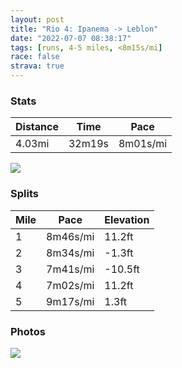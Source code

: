 ```yaml
---
layout: post
title: "Rio 4: Ipanema -> Leblon"
date: "2022-07-07 08:38:17"
tags: [runs, 4-5 miles, <8m15s/mi]
race: false
strava: true
---
```


### Stats

| Distance | Time | Pace |
|----------|------|------|
|4.03mi|32m19s|8m01s/mi|

<img src='https://maps.googleapis.com/maps/api/staticmap?maptype=roadmap&path=enc:xshkCbctfGEHCZ?z@CrACjFG`B?t@IdAB|AIn@A|AI~B@n@I~A@j@GjCBj@Q`CAjBIrA?nBIjGBnAA`@Kj@BVMlA?lCCj@EZA`AEn@?j@I~BAdCErB?dBBNC^RbCNlDLbBFbBLvABt@NlCR`CBjANtCNrDHf@NnAFnBTbBDp@H\d@hFRlAFhARvAdA|D^lAP\l@rBDFF?DIKEQWYm@q@uBS_@Y_Am@iBI_@Kc@Ee@Mk@Gk@Mk@ImAWcBAg@Gk@W{A?k@Ik@Aa@U}AIsAGcDIg@Ee@Cy@KuAG{AAu@UqCGuCOsAGsAI_BG}CMsACgCIo@Hs@H}BCwA@}AN}@Am@BwAEk@By@Dk@?qANeENmBJ}CEu@F]DyBAwAFg@BqALgAAUFeAJoDAGEk@D}@Fc@BqDBg@IcAHgCFi@?WHq@BsCDm@Fc@?mCF}@TiADe@\oBL_@Ji@Fu@Nk@Pa@Bg@Z_AVqAA@&key=AIzaSyC1MId7bFpkLXNAaYhBSTb8jLyiSqzbDtM&size=800x800&markers=color:yellow|label:S|-22.98701,-43.1981&markers=color:green|label:F|-22.98790999999999,-43.19466999999998'>

### Splits

| Mile | Pace | Elevation |
|------|------|-----------|
|1|8m46s/mi|11.2ft|
|2|8m34s/mi|-1.3ft|
|3|7m41s/mi|-10.5ft|
|4|7m02s/mi|11.2ft|
|5|9m17s/mi|1.3ft|

### Photos
<img src='https://dgtzuqphqg23d.cloudfront.net/Km3cXvvHhA4QWmjbEqK3_Olymt4FM558sN72UazF2io-768x768.jpg'>

